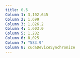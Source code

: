 ```yaml
---
title: 0.5
Column 1: 3,102,645
Column 2: 1,699
Column 3: 1,826.2
Column 4: 1,603.0
Column 5: 1,282
Column 6: 8,025
Column 7: "583.9"
Column 8: cudaDeviceSynchronize
---
```


